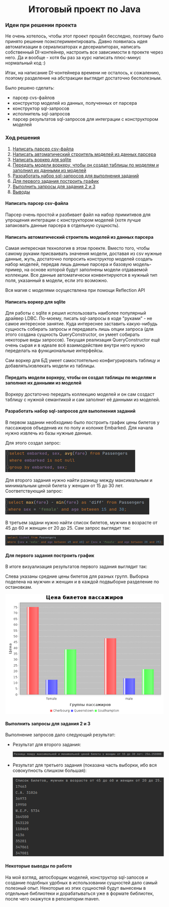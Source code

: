 <h1 align="center">Итоговый проект по Java</h1>
<div>
  <h3>Идеи при решении проекта</h3>
  <p>Не очень хотелось, чтобы этот проект прошёл бесследно, поэтому было принято решение поэкспериментировать. Давно появилась идея автоматизации в сериализаторах и десериалиторах, написать собственный DI-контейнер, настроить все зависимости в проекте через него. Да и вообще - хотя бы раз за курс написать плюс-минус нормальный код :)</p>
  <p>Итак, на написание DI-контейнера времени не осталось, к сожалению, поэтому разделение на абстракции выглядит достаточно бесполезным.</p>
  <p>Было решено сделать:</p>
  <ul>
    <li>парсер cvs-файлов</li>
    <li>конструктор моделей из данных, полученных от парсера</li>
    <li>конструктор sql-запросов</li>
    <li>исполнитель sql-запросов</li>
    <li>парсер результатов sql-запросов для интеграции с конструктором моделей</li>
  <ul>
</div>
<div>
  <h3>Ход решения</h3>
  <ol>
    <li><a href="#1">Написать парсер csv-файла</a></li>
    <li><a href="#2">Написать автоматический строитель моделей из данных парсера</a></li>
    <li><a href="#3">Написать воркер для sqlite</a></li>
    <li><a href="#4">Передать модели воркеру, чтобы он создал таблицы по моделям и заполнил их данными из моделей</a></li>
    <li><a href="#5">Разработать набор sql-запросов для выполнения заданий</a></li>
    <li><a href="#6">Для первого задания построить график</a></li>
    <li><a href="#7">Выполнить запросы для задания 2 и 3</a></li>
    <li><a href="#vivod">Выводы</a></li>
  </ol>
</div>
<div id="1">
  <h4>Написать парсер csv-файла</h4>
  <p>Парсер очень простой и разбивает файл на набор примитивов для упрощения интеграции с конструктором моделей (хотя лучше запаковать данные парсера в отдельную сущность).</p>
</div>
<div id="2">
  <h4>Написать автоматический строитель моделей из данных парсера</h4>
  <p>Самая интересная технология в этом проекте. Вместо того, чтобы самому руками присваивать значения модели, доставая из csv нужные данные, жуть, достаточно попросить конструктор моделей создать набор моделей, передав лишь данные парсера и базовую модель-пример, на основе которой будут заполнены модели отдаваемой коллекции. Все данные автоматически конвентируются в нужный тип поля, указанный в модели, если это возможно.</p>
  <p>Вся магия с моделями осуществлена при помощи Reflection API</p>
</div>
<div id="3">
  <h4>Написать воркер для sqlite</h4>
  <p>Для работы с sqlite я решил использовать наиболее популярный драйвер LDBC. По-моему, писать sql-запросы в коде "руками" - не самое интересное занятие. Куда интереснее заставить какую-нибудь сущность собирать запросы и передавать лишь опции запроса (для этого создана сущность QueryConstructor, он умеет собирать некоторые виды запросов). Текущая реализация QueryConstructor ещё очень сырая и в идеале всё взаимодействие внутри него нужно переделать на функциональные интерфейсы.</p>
  <p>Сам воркер для БД умеет самостоятельно конфигурировать таблицу и добавлять/извлекать модели из таблицы.</p>
</div>
<div id="4">
  <h4>Передать модели воркеру, чтобы он создал таблицы по моделям и заполнил их данными из моделей</h4>
  <p>Воркеру достаточно передать коллекцию моделей и он сам создаст таблицу с нужной семантикой и сам заполнит её данными из моделей.</p>
</div>
<div id="5">
  <h4>Разработать набор sql-запросов для выполнения заданий</h4>
  <p>В первом задании необходимо было построить график цены билетов у пассажиров объеденив их по полу и колонке Embarked. Для начала нужно извлечь из базы нужные данные.</p>
  <p>Для этого создал запрос:</p>
  <img src="https://github.com/HeavyPunk/JavaExamenProject/blob/master/task_1_sql.png">
  <p>Для второго задания нужно найти разницу между максимальным и минимальным ценой билета у женщин от 15 до 30 лет. Соответствующий запрос:</p>
  <img src="https://github.com/HeavyPunk/JavaExamenProject/blob/master/task_2_sql.png">
  <p>В третьем задани нужно найти список билетов, мужчин в возрасте от 45 до 60 и женщин от 20 до 25. Сам запрос выглядит так:</p>
  <img src="https://github.com/HeavyPunk/JavaExamenProject/blob/master/task_3_sql.png">
</div>
<div id="6">
  <h4>Для первого задания построить график</h4>
  <p>В итоге визуализация результатов первого задания выглядит так:</p>
  <p>Слева указаны средние цены билетов для разных групп. Выборка поделена на мужчин и женщин и в каждой подвыборке разделение по остановкам.<p>
  <img src="https://github.com/HeavyPunk/JavaExamenProject/blob/master/task_1_avg.png">
</div>
<div id="7">
  <h4>Выполнить запросы для задания 2 и 3</h4>
  <p>Выполнение запросов дало следующий результат:</p>
  <ul>
    <li>
      <div>
        <p>Результат для второго задания:</p>
        <img src="https://github.com/HeavyPunk/JavaExamenProject/blob/master/task_2.png">
      </div>
    </li>
    <li>
      <div>
        <p>Результат для третьего задания (показана часть выборки, ибо вся совокупность слишком большая):</p>
        <img src="https://github.com/HeavyPunk/JavaExamenProject/blob/master/task_3.png">
      </div>
    </li>
  </ul>
</div>
<div id="vivod">
  <h4>Некоторые выводы по работе</h4>
  <p>На мой взгляд, автосборщик моделей, конструктор sql-запосов и создание подобных удобных в использовании сущностей дало самый полезный опыт. Некоторые из этих сущностей будут вынесены в отдельные библиотеки и дорабатываться уже в формате библиотек, после чего окажутся в репозитории maven.</p>
</div>
